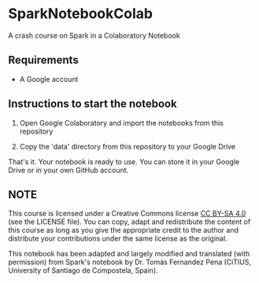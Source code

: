 # SparkNotebookColab
A crash course on Spark in a Colaboratory Notebook

## Requirements
- A Google account

## Instructions to start the notebook
1. Open Google Colaboratory and import the notebooks from this repository

2. Copy the 'data' directory from this repository to your Google Drive

That's it. Your notebook is ready to use. You can store it in your Google Drive or in your own GitHub account. 

## NOTE
This course is licensed under a Creative Commons license [CC BY-SA 4.0](https://creativecommons.org/licenses/by-sa/4.0/) (see the LICENSE file). You can copy, adapt and redistribute the content of this course as long as you give the appropriate credit to the author and distribute your contributions under the same license as the original.

This notebook has been adapted and largely modified and translated (with permission) from Spark's notebook by Dr. Tomás Fernandez Pena (CiTIUS, University of Santiago de Compostela, Spain).

